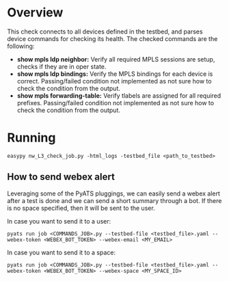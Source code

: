 # Overview

This check connects to all devices defined in the testbed, and parses device
commands for checking its health. The checked commands are the following:
* **show mpls ldp neighbor:** Verify all required MPLS sessions are setup, checks if they are in oper state.
* **show mpls ldp bindings:** Verify the MPLS bindings for each device is correct. Passing/failed condition not implemented as not sure how to check the condition from the output.
* **show mpls forwarding-table:** Verify tlabels are assigned for all required prefixes. Passing/failed condition not implemented as not sure how to check the condition from the output.
# Running

```
easypy nw_L3_check_job.py -html_logs -testbed_file <path_to_testbed>
```

## How to send webex alert

Leveraging some of the PyATS pluggings, we can easily send a webex alert after a test is done and we can send a short summary through a bot. If there is no space specified, then it will be sent to the user. 

In case you want to send it to a user:

    pyats run job <COMMANDS_JOB>.py --testbed-file <testbed_file>.yaml --webex-token <WEBEX_BOT_TOKEN> --webex-email <MY_EMAIL> 
    
In case you want to send it to a space:

    pyats run job <COMMANDS_JOB>.py --testbed-file <testbed_file>.yaml --webex-token <WEBEX_BOT_TOKEN> --webex-space <MY_SPACE_ID>